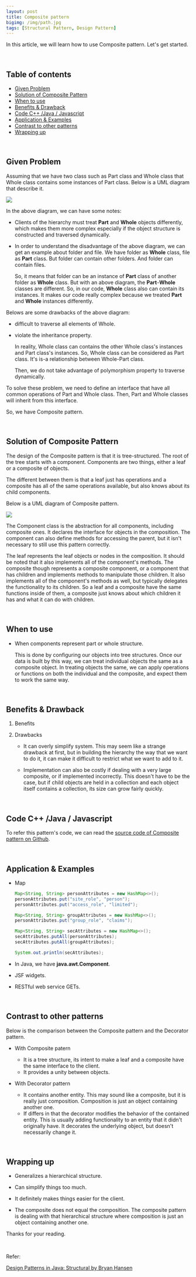 ```yaml
---
layout: post
title: Composite pattern
bigimg: /img/path.jpg
tags: [Structural Pattern, Design Pattern]
---
```


In this article, we will learn how to use Composite pattern. Let's get started.

<br>

## Table of contents
- [Given Problem](#given-problem)
- [Solution of Composite Pattern](#solution-of-composite-pattern)
- [When to use](#when-to-use)
- [Benefits & Drawback](#benefits-&-drawback)
- [Code C++ /Java / Javascript](#code-c++-/java-/-javascript)
- [Application & Examples](#application-&-examples)
- [Contrast to other patterns](#contrast-to-other-patterns)
- [Wrapping up](#wrapping-up)


<br>

## Given Problem 

Assuming that we have two class such as Part class and Whole class that Whole class contains some instances of Part class. Below is a UML diagram that describe it.

![](../img/design-pattern/composite-pattern/given-problem-composite-pattern.png)

In the above diagram, we can have some notes:
- Clients of the hierarchy must treat **Part** and **Whole** objects differently, which makes them more complex especially if the object structure is constructed and traversed dynamically.

- In order to understand the disadvantage of the above diagram, we can get an example about folder and file. We have folder as **Whole** class, file as **Part** class. But folder can contain other folders. And folder can contain files.

    So, it means that folder can be an instance of **Part** class of another folder as **Whole** class. But with an above diagram, the **Part**-**Whole** classes are different. So, in our code, **Whole** class also can contain its instances. It makes our code really complex because we treated **Part** and **Whole** instances differently.

Belows are some drawbacks of the above diagram:
- difficult to traverse all elements of Whole.

- violate the inheritance property.

    In reality, Whole class can contains the other Whole class's instances and Part class's instances. So, Whole class can be considered as Part class. It's is-a relationship between Whole-Part class.

    Then, we do not take advantage of polymorphism property to traverse dynamically.

To solve these problem, we need to define an interface that have all common operations of Part and Whole class. Then, Part and Whole classes will inherit from this interface.

So, we have Composite pattern.

<br>

## Solution of Composite Pattern

The design of the Composite pattern is that it is tree-structured. The root of the tree starts with a component. Components are two things, either a leaf or a composite of objects.

The different between them is that a leaf just has operations and a composite has all of the same operations available, but also knows about its child components.

Below is a UML diagram of Composite pattern.

![](../img/design-pattern/composite-pattern/composite-pattern.png)

The Component class is the abstraction for all components, including composite ones. It declares the interface for objects in the composition. The component can also define methods for accessing the parent, but it isn't necessary to still use this pattern correctly.

The leaf represents the leaf objects or nodes in the composition. It should be noted that it also implements all of the component's methods. The composite though represents a composite component, or a component that has children and implements methods to manipulate those children. It also implements all of the component's methods as well, but typically delegates the functionality to its children. So a leaf and a composite have the same functions inside of them, a composite just knows about which children it has and what it can do with children.

<br>

## When to use

- When components represent part or whole structure.

    This is done by configuring our objects into tree structures. Once our data is built by this way, we can treat individual objects the same as a composite object. In treating objects the same, we can apply operations or functions on both the individual and the composite, and expect them to work the same way.



<br>

## Benefits & Drawback
1. Benefits




2. Drawbacks

    - It can overly simplify system. This may seem like a strange drawback at first, but in building the hierarchy the way that we want to do it, it can make it difficult to restrict what we want to add to it.

    - Implementation can also be costly if dealing with a very large composite, or if implemented incorrectly. This doesn't have to be the case, but if child objects are held in a collection and each object itself contains a collection, its size can grow fairly quickly.

<br>

## Code C++ /Java / Javascript

To refer this pattern's code, we can read the [source code of Composite pattern on Github](https://github.com/DucManhPhan/Design-Pattern/tree/master/Structural-Pattern/Composite-pattern).

<br>

## Application & Examples

- Map

    ```java
    Map<String, String> personAttributes = new HashMap<>();
    personAttributes.put("site_role", "person");
    personAttributes.put("access_role", "limited");

    Map<String, String> groupAttributes = new HashMap<>();
    personAttributes.put("group_role", "claims");

    Map<String, String> secAttributes = new HashMap<>();
    secAttributes.putAll(personAttributes);
    secAttributes.putAll(groupAttributes);

    System.out.println(secAttributes);
    ```

- In Java, we have **java.awt.Component**.
- JSF widgets.
- RESTful web service GETs.

<br>

## Contrast to other patterns

Below is the comparison between the Composite pattern and the Decorator pattern.
- With Composite patern

    - It is a tree structure, its intent to make a leaf and a composite have the same interface to the client.
    - It provides a unity between objects.

- With Decorator pattern

    - It contains another entity. This may sound like a composite, but it is really just composition. Composition is just an object containing another one.
    - If differs in that the decorator modifies the behavior of the contained entity. This is usually adding functionality to an entity that it didn't originally have. It decorates the underlying object, but doesn't necessarily change it.

<br>

## Wrapping up

- Generalizes a hierarchical structure.

- Can simplify things too much.

- It definitely makes things easier for the client.

- The composite does not equal the composition. The composite pattern is dealing with that hierarchical structure where composition is just an object containing another one.

Thanks for your reading.

<br>

Refer: 

[Design Patterns in Java: Structural by Bryan Hansen](https://app.pluralsight.com/library/courses/design-patterns-java-structural/table-of-contents)

